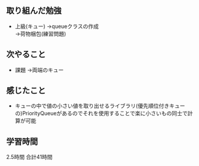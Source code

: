

## 取り組んだ勉強
- 上級(キュー)
  →queueクラスの作成<br>
  →荷物梱包(練習問題)
  
  
  

## 次やること 
- 課題
  →両端のキュー

## 感じたこと
- キューの中で値の小さい値を取り出せるライブラリ(優先順位付きキューの)PriorityQueueがあるのでそれを使用することで楽に小さいもの同士で計算が可能

## 学習時間
2.5時間
合計41時間
